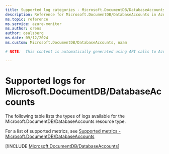 ```yaml
---
title: Supported log categories - Microsoft.DocumentDB/DatabaseAccounts
description: Reference for Microsoft.DocumentDB/DatabaseAccounts in Azure Monitor Logs.
ms.topic: reference
ms.service: azure-monitor
ms.author: orens
author: osalzberg
ms.date: 09/12/2024
ms.custom: Microsoft.DocumentDB/DatabaseAccounts, naam

# NOTE:  This content is automatically generated using API calls to Azure. Any edits made on these files will be overwritten in the next run of the script. 

---
```





# Supported logs for Microsoft.DocumentDB/DatabaseAccounts  
The following table lists the types of logs available for the Microsoft.DocumentDB/DatabaseAccounts resource type.
  
  
  
For a list of supported metrics, see [Supported metrics - Microsoft.DocumentDB/DatabaseAccounts](../supported-metrics/microsoft-documentdb-databaseaccounts-metrics.md)  
  

  
[!INCLUDE [Microsoft.DocumentDB/DatabaseAccounts](~/reusable-content/ce-skilling/azure/includes/azure-monitor/reference/logs/microsoft-documentdb-databaseaccounts-logs-include.md)]  
  

